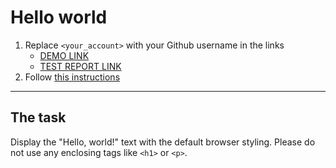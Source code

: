 # Hello world
1. Replace `<your_account>` with your Github username in the links
    - [DEMO LINK](https://Vladyslav-Kondiievskyi.github.io/layout_hello-world/)  
    - [TEST REPORT LINK](https://Vladyslav-Kondiievskyi.github.io/layout_hello-world/report/html_report/)
2. Follow [this instructions](https://mate-academy.github.io/layout_task-guideline/)
___

## The task 
Display the "Hello, world!" text with the default browser styling. Please do not 
use any enclosing tags like `<h1>` or `<p>`.
